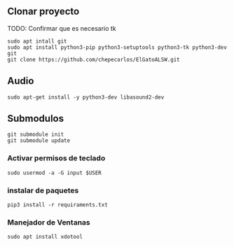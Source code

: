 
## Clonar proyecto

TODO: Confirmar que es necesario tk
```
sudo apt intall git 
sudo apt install python3-pip python3-setuptools python3-tk python3-dev git 
git clone https://github.com/chepecarlos/ElGatoALSW.git
```


## Audio

```
sudo apt-get install -y python3-dev libasound2-dev
```

## Submodulos 

```
git submodule init
git submodule update
```

### Activar permisos de teclado

```
sudo usermod -a -G input $USER
```


### instalar de paquetes

```
pip3 install -r requiraments.txt

``` 


### Manejador de Ventanas

```
sudo apt install xdotool
```